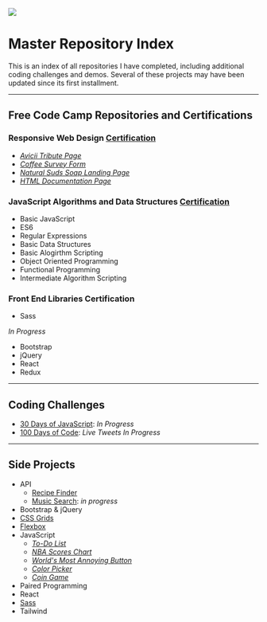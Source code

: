 ![](https://images.pexels.com/photos/4439419/pexels-photo-4439419.jpeg?cs=srgb&dl=pexels-vie-studio-4439419.jpg&fm=jpg)

# Master Repository Index

This is an index of all repositories I have completed, including additional coding challenges and demos. Several of these projects may have been updated since its first installment.

---

## Free Code Camp Repositories and Certifications

### Responsive Web Design [Certification](https://www.freecodecamp.org/certification/fcc25a75f69-d7ef-4f3f-a4bd-27119d57c426/responsive-web-design)

- [_Avicii Tribute Page_](https://github.com/dcc5235/Avicii_Tribute)
- [_Coffee Survey Form_](https://github.com/dcc5235/Coffee_Survey)
- [_Natural Suds Soap Landing Page_](https://github.com/dcc5235/Soap_Landing)
- [_HTML Documentation Page_](https://github.com/dcc5235/HTML_TechnicalDoc)

### JavaScript Algorithms and Data Structures [Certification](https://freecodecamp.org/certification/fcc25a75f69-d7ef-4f3f-a4bd-27119d57c426/javascript-algorithms-and-data-structures)
- Basic JavaScript
- ES6
- Regular Expressions
- Basic Data Structures
- Basic Alogirthm Scripting
- Object Oriented Programming
- Functional Programming
- Intermediate Algorithm Scripting

### Front End Libraries Certification
- Sass

_In Progress_
- Bootstrap
- jQuery
- React
- Redux

---

## Coding Challenges

- [30 Days of JavaScript](https://github.com/dcc5235/EDM_JavaScript30): _In Progress_
- [100 Days of Code](https://twitter.com/DanyChheang/status/1307419775992201221?s=20): _Live Tweets In Progress_

---

## Side Projects

- API
  - [Recipe Finder](https://github.com/dcc5235/API_Demo1)
  - [Music Search](https://github.com/dcc5235/Waves_SoundBytes): _in progress_
- Bootstrap & jQuery
- [CSS Grids](https://github.com/dcc5235/Grid_Homes)
- [Flexbox](https://github.com/dcc5235/Flex_Reviews)
- JavaScript
  - [_To-Do List_](https://github.com/dcc5235/Todo_List)
  - [_NBA Scores Chart_](https://github.com/dcc5235/NBA_Scores_Chart)
  - [_World's Most Annoying Button_](https://github.com/dcc5235/Impossible_Button)
  - [_Color Picker_](https://github.com/dcc5235/Color_Picker)
  - [_Coin Game_](https://github.com/dcc5235/Coin_Game)
- Paired Programming
- React
- [Sass](https://github.com/dcc5235/Childcare_Landing)
- Tailwind
